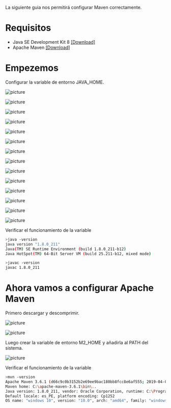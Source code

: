 La siguiente guia nos permitirá configurar Maven correctamente.

# Requisitos

- Java SE Development Kit 8 [[Download]](https://www.oracle.com/technetwork/java/javaee/downloads/jdk8-downloads-2133151.html)
- Apache Maven [[Download]](https://maven.apache.org/download.cgi)

# Empezemos

Configurar la variable de entorno JAVA_HOME.

![picture](./img/1.png)

![picture](./img/2.png)

![picture](./img/3.png)

![picture](./img/4.png)

![picture](./img/5.png)

![picture](./img/6.png)

![picture](./img/7.png)

![picture](./img/8.png)

![picture](./img/9.png)

![picture](./img/10.png)

![picture](./img/11.png)

![picture](./img/12.png)

![picture](./img/13.png)

![picture](./img/14.png)

Verificar el funcionamiento de la variable
```bash
>java -version
java version "1.8.0_211"
Java(TM) SE Runtime Environment (build 1.8.0_211-b12)
Java HotSpot(TM) 64-Bit Server VM (build 25.211-b12, mixed mode)

>javac -version
javac 1.8.0_211
```

# Ahora vamos a configurar Apache Maven

Primero descargar y descomprimir.

![picture](./img/15.png)

![picture](./img/16.png)

Luego crear la variable de entorno M2_HOME y añadirla al PATH del sistema.

![picture](./img/17.png)


Verificar el funcionamiento de la variable
```bash
>mvn -version
Apache Maven 3.6.1 (d66c9c0b3152b2e69ee9bac180bb8fcc8e6af555; 2019-04-04T12:00:29-07:00)
Maven home: C:\apache-maven-3.6.1\bin\..
Java version: 1.8.0_211, vendor: Oracle Corporation, runtime: C:\Program Files\Java\jdk1.8.0_211\jre
Default locale: es_PE, platform encoding: Cp1252
OS name: "windows 10", version: "10.0", arch: "amd64", family: "windows"
```
